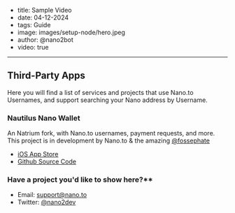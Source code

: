 - title: Sample Video
- date: 04-12-2024
- tags: Guide
- image: images/setup-node/hero.jpeg
- author: @nano2bot
- video: true
-----

## Third-Party Apps

Here you will find a list of services and projects that use Nano.to Usernames, and support searching your Nano address by Username. 

### Nautilus Nano Wallet

An Natrium fork, with Nano.to usernames, payment requests, and more. This project is in development by Nano.to & the amazing [@fossephate](https://twitter.com/fossephate)

- [iOS App Store](https://apps.apple.com/us/app/nautilus-nano-wallet/id1615775960)
- [Github Source Code](https://github.com/fwd/nautilus)

### Have a project you'd like to show here?**

- Email: support@nano.to
- Twitter: [@nano2dev](https://twitter.com/nano2dev)